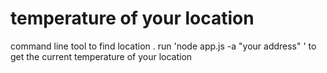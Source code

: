# temperature of your location
command line tool to find location .
run 'node app.js -a "your address" ' to get the current temperature of your location

